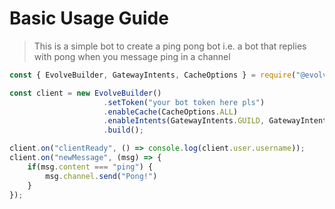 # Basic Usage Guide

> This is a simple bot to create a ping pong bot i.e. a bot that replies with pong when you message ping in a channel

```js
const { EvolveBuilder, GatewayIntents, CacheOptions } = require("@evolvejs/evolvejs");

const client = new EvolveBuilder()
                     .setToken("your bot token here pls")
                     .enableCache(CacheOptions.ALL)
                     .enableIntents(GatewayIntents.GUILD, GatewayIntents.GUILD_MESSAGES)
                     .build();

client.on("clientReady", () => console.log(client.user.username));
client.on("newMessage", (msg) => {
    if(msg.content === "ping") {
        msg.channel.send("Pong!")
    }
});
```